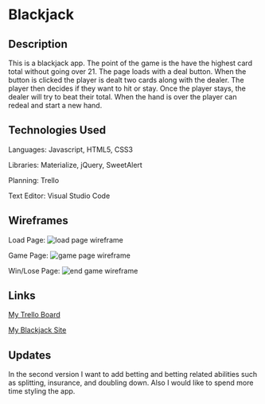 # Blackjack

## Description
This is a blackjack app. The point of the game is the have the highest card total without going over 21. The page loads with a deal button. When the button is clicked the player is dealt two cards along with the dealer. The player then decides if they want to hit or stay. Once the player stays, the dealer will try to beat their total. When the hand is over the player can redeal and start a new hand.

## Technologies Used

Languages: Javascript, HTML5, CSS3

Libraries: Materialize, jQuery, SweetAlert

Planning: Trello

Text Editor: Visual Studio Code

## Wireframes

Load Page:
![load page wireframe](https://imgur.com/m9nERME "load page")

Game Page:
![game page wireframe](https://imgur.com/Ypg2VUp "game page")

Win/Lose Page:
![end game wireframe](https://imgur.com/3kZsFYE "win/lose page")

## Links

[My Trello Board](https://trello.com/b/td9qpJ7e/wdi-project-1-blackjack)

[My Blackjack Site]()

## Updates

In the second version I want to add betting and betting related abilities such as splitting, insurance, and doubling down. Also I would like to spend more time styling the app.
